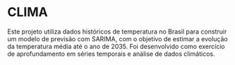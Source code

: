 # CLIMA
Este projeto utiliza dados históricos de temperatura no Brasil para construir um modelo de previsão com SARIMA, com o objetivo de estimar a evolução da temperatura média até o ano de 2035. Foi desenvolvido como exercício de aprofundamento em séries temporais e análise de dados climáticos.

